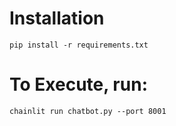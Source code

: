 # Installation
```
pip install -r requirements.txt
```

# To Execute, run:
```
chainlit run chatbot.py --port 8001
```
